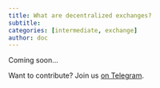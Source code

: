 ```yaml
---
title: What are decentralized exchanges?
subtitle: 
categories: [intermediate, exchange]
author: doc
---
```


Coming soon...

Want to contribute? Join us [on Telegram](https://t.me/OctoFiCommunity).
